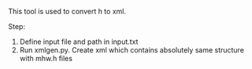 This tool is used to convert h to xml.

Step:
1. Define input file and path in input.txt
2. Run xmlgen.py. Create xml which contains absolutely same structure with mhw.h files
